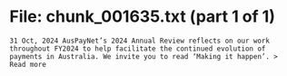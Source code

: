 ﻿# File: chunk_001635.txt (part 1 of 1)
```
31 Oct, 2024 AusPayNet’s 2024 Annual Review reflects on our work throughout FY2024 to help facilitate the continued evolution of payments in Australia. We invite you to read ‘Making it happen’. > Read more
```

